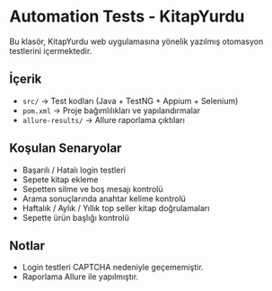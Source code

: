 # Automation Tests - KitapYurdu

Bu klasör, KitapYurdu web uygulamasına yönelik yazılmış otomasyon testlerini içermektedir.

## İçerik

- `src/` → Test kodları (Java + TestNG + Appium + Selenium)
- `pom.xml` → Proje bağımlılıkları ve yapılandırmalar
- `allure-results/` → Allure raporlama çıktıları

## Koşulan Senaryolar

- Başarılı / Hatalı login testleri
- Sepete kitap ekleme
- Sepetten silme ve boş mesajı kontrolü
- Arama sonuçlarında anahtar kelime kontrolü
- Haftalık / Aylık / Yıllık top seller kitap doğrulamaları
- Sepette ürün başlığı kontrolü

## Notlar

- Login testleri CAPTCHA nedeniyle geçememiştir.
- Raporlama Allure ile yapılmıştır.
